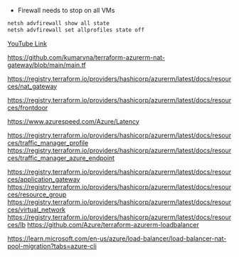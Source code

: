 - Firewall needs to stop on all VMs
```sh
netsh advfirewall show all state
netsh advfirewall set allprofiles state off
```
[YouTube Link](https://www.youtube.com/watch?v=ITxXBxRWXKc&list=PLAwzouYxcpPjTtRB1FNQ5iLGkSaYD9JFb&index=11)

https://github.com/kumarvna/terraform-azurerm-nat-gateway/blob/main/main.tf


https://registry.terraform.io/providers/hashicorp/azurerm/latest/docs/resources/nat_gateway

https://registry.terraform.io/providers/hashicorp/azurerm/latest/docs/resources/frontdoor


https://www.azurespeed.com/Azure/Latency

https://registry.terraform.io/providers/hashicorp/azurerm/latest/docs/resources/traffic_manager_profile
https://registry.terraform.io/providers/hashicorp/azurerm/latest/docs/resources/traffic_manager_azure_endpoint


https://registry.terraform.io/providers/hashicorp/azurerm/latest/docs/resources/application_gateway
https://registry.terraform.io/providers/hashicorp/azurerm/latest/docs/resources/resource_group
https://registry.terraform.io/providers/hashicorp/azurerm/latest/docs/resources/virtual_network
https://registry.terraform.io/providers/hashicorp/azurerm/latest/docs/resources/lb
https://github.com/Azure/terraform-azurerm-loadbalancer

https://learn.microsoft.com/en-us/azure/load-balancer/load-balancer-nat-pool-migration?tabs=azure-cli